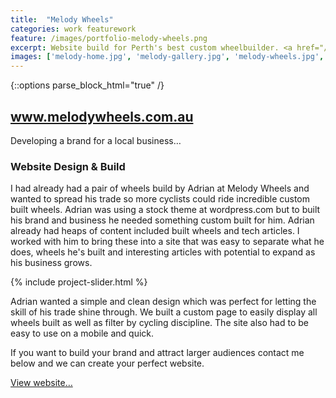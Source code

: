 ```yaml
---
title:  "Melody Wheels"
categories: work featurework
feature: /images/portfolio-melody-wheels.png
excerpt: Website build for Perth's best custom wheelbuilder. <a href="/work/melodywheels.html">Read more…</a>
images: ['melody-home.jpg', 'melody-gallery.jpg', 'melody-wheels.jpg', 'melody-components.jpg', 'melody-wheel-page.jpg']
---
```


{::options parse_block_html="true" /}
<section class="container">

## www.melodywheels.com.au

Developing a brand for a local business…

### Website Design &amp; Build

I had already had a pair of wheels build by Adrian at Melody Wheels and wanted to spread his trade so more cyclists could ride incredible custom built wheels. Adrian was using a stock theme at wordpress.com but to built his brand and business he needed something custom built for him. Adrian already had heaps of content included built wheels and tech articles. I worked with him to bring these into a site that was easy to separate what he does, wheels he's built and interesting articles with potential to expand as his business grows.

</section>

{% include project-slider.html %}

<section class="container ">

Adrian wanted a simple and clean design which was perfect for letting the skill of his trade shine through. We built a custom page to easily display all wheels built as well as filter by cycling discipline. The site also had to be easy to use on a mobile and quick.

If you want to build your brand and attract larger audiences contact me below and we can create your perfect website.

<a class="" href="http://www.melodywheels.com.au" target="_blank">View website&hellip;</a>

</section>